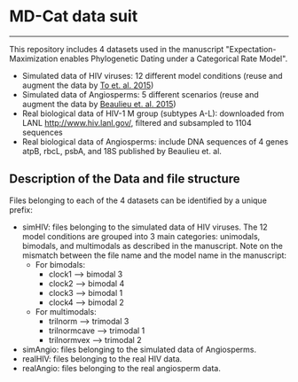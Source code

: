 # MD-Cat data suit
---
This repository includes 4 datasets used in the manuscript "Expectation-Maximization enables Phylogenetic Dating under a Categorical Rate Model".
* Simulated data of HIV viruses: 12 different model conditions (reuse and augment the data by [To et. al. 2015](https://datadryad.org/stash/dataset/doi:10.5061/dryad.968t3))
* Simulated data of Angiosperms: 5 different scenarios (reuse and augment the data by [Beaulieu et. al. 2015](https://datadryad.org/stash/dataset/doi:10.5061/dryad.629sc))
* Real biological data of HIV-1 M group (subtypes A-L): downloaded from LANL http://www.hiv.lanl.gov/, filtered and subsampled to 1104 sequences
* Real biological data of Angiosperms: include DNA sequences of 4 genes atpB, rbcL, psbA, and 18S published by Beaulieu et. al. 

## Description of the Data and file structure
Files belonging to each of the 4 datasets can be identified by a unique prefix:
* simHIV: files belonging to the simulated data of HIV viruses. The 12 model conditions are grouped into 3 main categories: unimodals, bimodals, and multimodals as described in the manuscript.
Note on the mismatch between the file name and the model name in the manuscript:
    * For bimodals:
        * clock1 --> bimodal 3
        * clock2 --> bimodal 4
        * clock3 --> bimodal 1
        * clock4 --> bimodal 2
    * For multimodals:
        * trilnorm --> trimodal 3
        * trilnormcave --> trimodal 1
        * trilnormvex --> trimodal 2
* simAngio: files belonging to the simulated data of Angiosperms.
* realHIV: files belonging to the real HIV data.
* realAngio: files belonging to the real angiosperm data.
